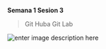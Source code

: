 
**Semana 1 Sesion 3**

> Git Huba 
> Git Lab

![enter image description here](https://api-blog-v6.prodequa.com/storage/blog/posts/spatial-2.jpeg)

